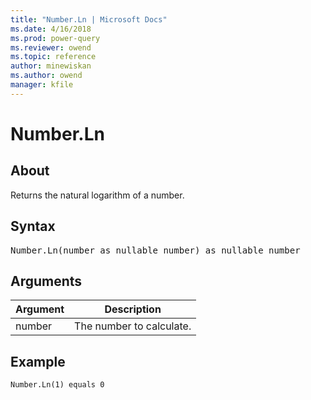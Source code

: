 ```yaml
---
title: "Number.Ln | Microsoft Docs"
ms.date: 4/16/2018
ms.prod: power-query
ms.reviewer: owend
ms.topic: reference
author: minewiskan
ms.author: owend
manager: kfile
---
```

# Number.Ln

  
## About  
Returns the natural logarithm of a number.  
  
## Syntax

<pre>
Number.Ln(number as nullable number) as nullable number  
</pre>
  
## Arguments  
  
|Argument|Description|  
|------------|---------------|  
|number|The number to calculate.|  
  
## Example  
  
```powerquery-m 
Number.Ln(1) equals 0  
```  
